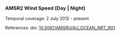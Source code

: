 ### AMSR2 Wind Speed (Day | Night)
Temporal coverage: 2 July 2012 - present

References: doi: [10.5067/AMSRU/AU_OCEAN_NRT_R01](https://doi.org/10.5067/AMSRU/AU_OCEAN_NRT_R01)
